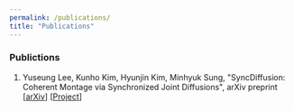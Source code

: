 ```yaml
---
permalink: /publications/
title: "Publications"
---
```


### Publictions

1. Yuseung Lee, Kunho Kim, Hyunjin Kim, Minhyuk Sung,
"SyncDiffusion: Coherent Montage via Synchronized Joint Diffusions", arXiv preprint [[arXiv](https://arxiv.org/abs/2306.05178)] [[Project](https://syncdiffusion.github.io/)]